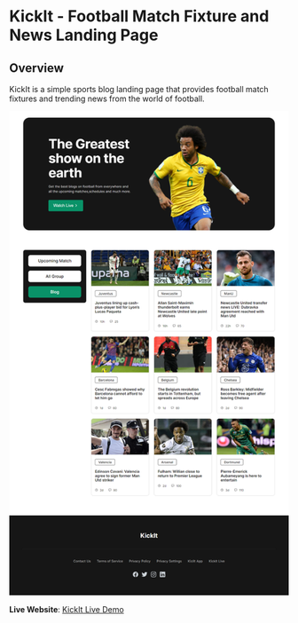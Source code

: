 # KickIt - Football Match Fixture and News Landing Page

## Overview

KickIt is a simple sports blog landing page that provides football match fixtures and trending news from the world of football.

![screenshot](./assets/ss.png)

**Live Website**: [KickIt Live Demo](https://kickit-saka.netlify.app)
